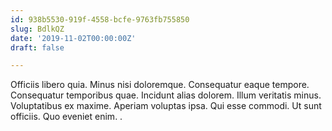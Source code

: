 ```yaml
---
id: 938b5530-919f-4558-bcfe-9763fb755850
slug: BdlkQZ
date: '2019-11-02T00:00:00Z'
draft: false

---
```


Officiis libero quia. Minus nisi doloremque. Consequatur eaque tempore. Consequatur temporibus quae. Incidunt alias dolorem. Illum veritatis minus. Voluptatibus ex maxime. Aperiam voluptas ipsa. Qui esse commodi. Ut sunt officiis. Quo eveniet enim. .
